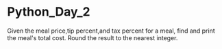 # Python_Day_2
Given the meal price,tip percent,and tax percent for a meal, find and print the meal's total cost. Round the result to the nearest integer.
